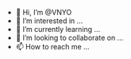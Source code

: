 - 👋 Hi, I’m @VNYO
- 👀 I’m interested in ...
- 🌱 I’m currently learning ...
- 💞️ I’m looking to collaborate on ...
- 📫 How to reach me ...

<!---
VNYO/VNYO is a ✨ special ✨ repository because its `README.md` (this file) appears on your GitHub profile.
You can click the Preview link to take a look at your changes.
--->
